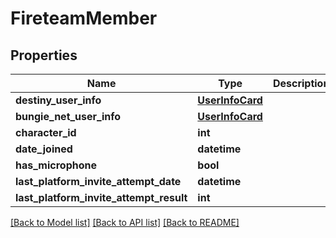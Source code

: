 # FireteamMember

## Properties
Name | Type | Description | Notes
------------ | ------------- | ------------- | -------------
**destiny_user_info** | [**UserInfoCard**](UserInfoCard.md) |  | [optional] 
**bungie_net_user_info** | [**UserInfoCard**](UserInfoCard.md) |  | [optional] 
**character_id** | **int** |  | [optional] 
**date_joined** | **datetime** |  | [optional] 
**has_microphone** | **bool** |  | [optional] 
**last_platform_invite_attempt_date** | **datetime** |  | [optional] 
**last_platform_invite_attempt_result** | **int** |  | [optional] 

[[Back to Model list]](../README.md#documentation-for-models) [[Back to API list]](../README.md#documentation-for-api-endpoints) [[Back to README]](../README.md)


